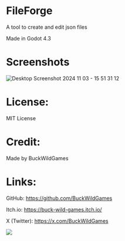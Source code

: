 # FileForge
A tool to create and edit json files

Made in Godot 4.3

# Screenshots

![Desktop Screenshot 2024 11 03 - 15 51 31 12](https://github.com/user-attachments/assets/d1fe510a-dd60-4a63-a083-71bcc5a810e1)


# License:

MIT License

# Credit:

Made by BuckWildGames

# Links:

GitHub: https://github.com/BuckWildGames

Itch.io: https://buck-wild-games.itch.io/

X (Twitter): https://x.com/BuckWildGames

<a href="https://www.buymeacoffee.com/buckwildgames"><img src="https://img.buymeacoffee.com/button-api/?text=Buy me a coffee&emoji=☕&slug=buckwildgames&button_colour=5F7FFF&font_colour=000000&font_family=Inter&outline_colour=000000&coffee_colour=ffffff" /></a>
